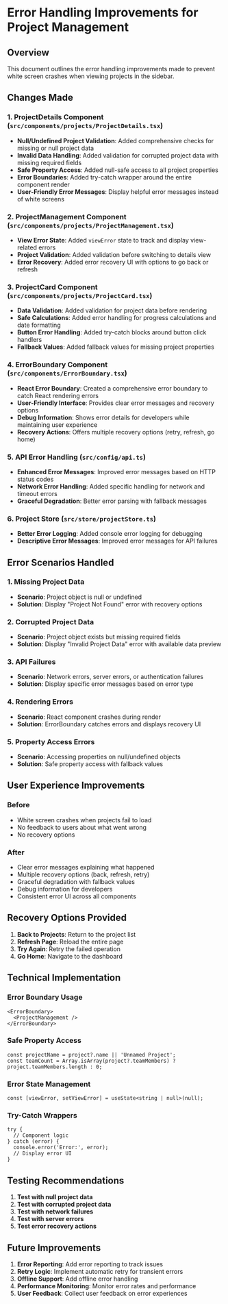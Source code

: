 # Error Handling Improvements for Project Management

## Overview
This document outlines the error handling improvements made to prevent white screen crashes when viewing projects in the sidebar.

## Changes Made

### 1. ProjectDetails Component (`src/components/projects/ProjectDetails.tsx`)
- **Null/Undefined Project Validation**: Added comprehensive checks for missing or null project data
- **Invalid Data Handling**: Added validation for corrupted project data with missing required fields
- **Safe Property Access**: Added null-safe access to all project properties
- **Error Boundaries**: Added try-catch wrapper around the entire component render
- **User-Friendly Error Messages**: Display helpful error messages instead of white screens

### 2. ProjectManagement Component (`src/components/projects/ProjectManagement.tsx`)
- **View Error State**: Added `viewError` state to track and display view-related errors
- **Project Validation**: Added validation before switching to details view
- **Error Recovery**: Added error recovery UI with options to go back or refresh

### 3. ProjectCard Component (`src/components/projects/ProjectCard.tsx`)
- **Data Validation**: Added validation for project data before rendering
- **Safe Calculations**: Added error handling for progress calculations and date formatting
- **Button Error Handling**: Added try-catch blocks around button click handlers
- **Fallback Values**: Added fallback values for missing project properties

### 4. ErrorBoundary Component (`src/components/ErrorBoundary.tsx`)
- **React Error Boundary**: Created a comprehensive error boundary to catch React rendering errors
- **User-Friendly Interface**: Provides clear error messages and recovery options
- **Debug Information**: Shows error details for developers while maintaining user experience
- **Recovery Actions**: Offers multiple recovery options (retry, refresh, go home)

### 5. API Error Handling (`src/config/api.ts`)
- **Enhanced Error Messages**: Improved error messages based on HTTP status codes
- **Network Error Handling**: Added specific handling for network and timeout errors
- **Graceful Degradation**: Better error parsing with fallback messages

### 6. Project Store (`src/store/projectStore.ts`)
- **Better Error Logging**: Added console error logging for debugging
- **Descriptive Error Messages**: Improved error messages for API failures

## Error Scenarios Handled

### 1. Missing Project Data
- **Scenario**: Project object is null or undefined
- **Solution**: Display "Project Not Found" error with recovery options

### 2. Corrupted Project Data
- **Scenario**: Project object exists but missing required fields
- **Solution**: Display "Invalid Project Data" error with available data preview

### 3. API Failures
- **Scenario**: Network errors, server errors, or authentication failures
- **Solution**: Display specific error messages based on error type

### 4. Rendering Errors
- **Scenario**: React component crashes during render
- **Solution**: ErrorBoundary catches errors and displays recovery UI

### 5. Property Access Errors
- **Scenario**: Accessing properties on null/undefined objects
- **Solution**: Safe property access with fallback values

## User Experience Improvements

### Before
- White screen crashes when projects fail to load
- No feedback to users about what went wrong
- No recovery options

### After
- Clear error messages explaining what happened
- Multiple recovery options (back, refresh, retry)
- Graceful degradation with fallback values
- Debug information for developers
- Consistent error UI across all components

## Recovery Options Provided

1. **Back to Projects**: Return to the project list
2. **Refresh Page**: Reload the entire page
3. **Try Again**: Retry the failed operation
4. **Go Home**: Navigate to the dashboard

## Technical Implementation

### Error Boundary Usage
```tsx
<ErrorBoundary>
  <ProjectManagement />
</ErrorBoundary>
```

### Safe Property Access
```tsx
const projectName = project?.name || 'Unnamed Project';
const teamCount = Array.isArray(project?.teamMembers) ? project.teamMembers.length : 0;
```

### Error State Management
```tsx
const [viewError, setViewError] = useState<string | null>(null);
```

### Try-Catch Wrappers
```tsx
try {
  // Component logic
} catch (error) {
  console.error('Error:', error);
  // Display error UI
}
```

## Testing Recommendations

1. **Test with null project data**
2. **Test with corrupted project data**
3. **Test with network failures**
4. **Test with server errors**
5. **Test error recovery actions**

## Future Improvements

1. **Error Reporting**: Add error reporting to track issues
2. **Retry Logic**: Implement automatic retry for transient errors
3. **Offline Support**: Add offline error handling
4. **Performance Monitoring**: Monitor error rates and performance
5. **User Feedback**: Collect user feedback on error experiences